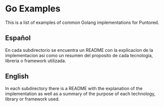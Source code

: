 # Go Examples
This is a list of examples of common Golang implementations for Puntored.

## Español
En cada subdirectorio se encuentra un README  con la explicacion de la implementacion asi como un resumen del proposito de cada tecnologia, libreria o framework utilizada.

## English
In each subdirectory there is a README with the explanation of the implementation as well as a summary of the purpose of each technology, library or framework used.